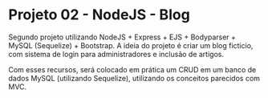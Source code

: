 # Projeto 02 - NodeJS - Blog
Segundo projeto utilizando NodeJS + Express + EJS + Bodyparser + MySQL (Sequelize) + Bootstrap.
A ideia do projeto é criar um blog ficticio, com sistema de login para administradores e inclusão de artigos.

Com esses recursos, será colocado em prática um CRUD em um banco de dados MySQL (utilizando Sequelize), utilizando os conceitos parecidos com MVC.

